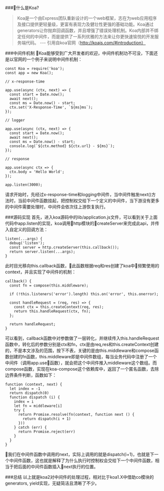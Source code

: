 ###什么是Koa?
>Koa是一个由Express团队重新设计的一个web框架，志在为web应用程序及接口提供更轻量级，更富有表现力及健壮性更强的基础功能。Koa通过generators让你抛弃回调函数，并且增强了错误处理机制。Koa内部并不绑定任何的中间件，而是提供了一系列优雅的方法来让你更快速愉悦的开发服务端代码。
--- 引用自koa官网（http://koajs.com/#introduction）

###中间件机制
Koa能够受到广大开发者的欢迎，中间件机制功不可没，下面还是以官网的一个例子来说明中间件机制：

    const Koa = require('koa');
    const app = new Koa();

    // x-response-time

    app.use(async (ctx, next) => {
      const start = Date.now();
      await next();
      const ms = Date.now() - start;
      ctx.set('X-Response-Time', `${ms}ms`);
    });

    // logger

    app.use(async (ctx, next) => {
      const start = Date.now();
      await next();
      const ms = Date.now() - start;
      console.log(`${ctx.method} ${ctx.url} - ${ms}`);
    });

    // response

    app.use(async ctx => {
      ctx.body = 'Hello World';
    });

    app.listen(3000);
请求开始时，先经过x-response-time和logging中间件，当中间件触发next()方法时，当前中间件函数挂起，把控制权交给下一个定义的中间件，当下游没有更多的中间件需要处理时，中间件会依次往上游恢复执行。

###源码实现
首先，进入koa源码中的lib/application.js文件，可以看到关于上面代码中app.listen的实现，koa调用http模块的createServer来完成此api，并传入自定义的回调方法：

    listen(...args) {
      debug('listen');
      const server = http.createServer(this.callback());
      return server.listen(...args);
    }
此时目光移向this.callback函数，此函数根据req和res创建了koa中频繁使用的context，并且实现了中间件的机制：

    callback() {
      const fn = compose(this.middleware);

      if (!this.listeners('error').length) this.on('error', this.onerror);

      const handleRequest = (req, res) => {
        const ctx = this.createContext(req, res);
        return this.handleRequest(ctx, fn);
      };

      return handleRequest;
    }
可以看到，callback函数中对参数做了一层转化，并继续传入this.handleRequest函数中，转化后的参数分别是ctx和fn，ctx是由req,res和this.createContext创建的，不是本文涉及的范围，按下不表，关键的是由this.middleware和compose函数创建的fn函数，this.middleware即是中间件数组，每当业务代码中注册了一个中间件（调用app.use函数），就会把这个中间件推入middleware这个数组。而compose函数，实现在koa-compose这个依赖库中，返回了一个匿名函数，去除边界条件判断，函数如下：

    function (context, next) {
      let index = -1
      return dispatch(0)
      function dispatch (i) {
        index = i
        let fn = middleware[i]
        try {
          return Promise.resolve(fn(context, function next () {
            return dispatch(i + 1)
          }))
        } catch (err) {
          return Promise.reject(err)
        }
      }
    }
我们在中间件函数中调用的next，实际上调用的就是dispatch(i+1)，也就是下一个中间件函数，这也就是解释了为什么执行时控制权会交给下一个中间件函数，相当于把后面的中间件函数插入next执行的位置。

###总结
以上就是koa2对中间件的处理过程，相对比于koa1.X中借助co模块的generators, yield实现，无疑简洁且清晰了不少。
